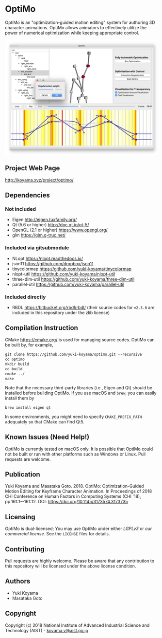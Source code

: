 # OptiMo

OptiMo is an "optimization-guided motion editing" system for authoring 3D character animations. OptiMo allows animators to effectively utilize the power of numerical optimization while keeping appropriate control.

![](docs/system.png)

## Project Web Page

<http://koyama.xyz/project/optimo/>

## Dependencies

### Not included

- Eigen <http://eigen.tuxfamily.org/>
- Qt (5.6 or higher) <http://doc.qt.io/qt-5/>
- OpenGL (2.1 or higher) <https://www.opengl.org/>
- glm <https://glm.g-truc.net/>

### Included via gitsubmodule

- NLopt <https://nlopt.readthedocs.io/>
- json11 <https://github.com/dropbox/json11>
- tinycolormap <https://github.com/yuki-koyama/tinycolormap>
- nlopt-util <https://github.com/yuki-koyama/nlopt-util>
- three-dim-util <https://github.com/yuki-koyama/three-dim-util>
- parallel-util <https://github.com/yuki-koyama/parallel-util>

### Included directly

- RBDL <https://bitbucket.org/rbdl/rbdl/> (their source codes for `v2.5.0` are included in this repository under the zlib license)

## Compilation Instruction

CMake <https://cmake.org/> is used for managing source codes. OptiMo can be built by, for example, 
```
git clone https://github.com/yuki-koyama/optimo.git --recursive
cd optimo
mkdir build
cd build
cmake ../
make
```

Note that the necessary third-party libraries (i.e., Eigen and Qt) should be installed before building OptiMo. If you use macOS and `brew`, you can easily install them by
```
brew install eigen qt
```

In some environments, you might need to specify `CMAKE_PREFIX_PATH` adequately so that CMake can find Qt5.

## Known Issues (Need Help!)

OptiMo is currently tested on macOS only. It is possible that OptiMo could not be built or run with other platforms such as Windows or Linux. Pull requests are welcome.

## Publication

Yuki Koyama and Masataka Goto. 2018. OptiMo: Optimization-Guided Motion Editing for Keyframe Character Animation. In Proceedings of 2018 CHI Conference on Human Factors in Computing Systems (CHI '18), pp.161:1--161:12. DOI: <https://doi.org/10.1145/3173574.3173735>

## Licensing

OptiMo is dual-licensed; You may use OptiMo under either *LGPLv3* or *our commercial license*. See the `LICENSE` files for details.

## Contributing

Pull requests are highly welcome. Please be aware that any contribution to this repository will be licensed under the above license condition.

## Authors

- Yuki Koyama
- Masataka Goto

## Copyright

Copyright (c) 2018 National Institute of Advanced Industrial Science and Technology (AIST) - <koyama.y@aist.go.jp>
